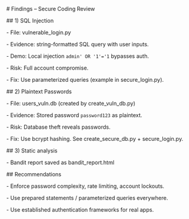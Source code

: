 \# Findings – Secure Coding Review



\## 1) SQL Injection

\- File: vulnerable\_login.py

\- Evidence: string-formatted SQL query with user inputs.

\- Demo: Local injection `admin' OR '1'='1` bypasses auth.

\- Risk: Full account compromise.

\- Fix: Use parameterized queries (example in secure\_login.py).



\## 2) Plaintext Passwords

\- File: users\_vuln.db (created by create\_vuln\_db.py)

\- Evidence: Stored password `password123` as plaintext.

\- Risk: Database theft reveals passwords.

\- Fix: Use bcrypt hashing. See create\_secure\_db.py + secure\_login.py.



\## 3) Static analysis

\- Bandit report saved as bandit\_report.html



\## Recommendations

\- Enforce password complexity, rate limiting, account lockouts.

\- Use prepared statements / parameterized queries everywhere.

\- Use established authentication frameworks for real apps.



